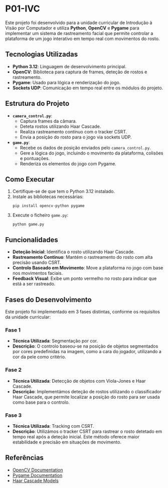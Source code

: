 
# P01-IVC

Este projeto foi desenvolvido para a unidade curricular de Introdução à Visão por Computador e utiliza **Python**, **OpenCV** e **Pygame** para implementar um sistema de rastreamento facial que permite controlar a plataforma de um jogo interativo em tempo real com movimentos do rosto.

## Tecnologias Utilizadas
- **Python 3.12**: Linguagem de desenvolvimento principal.
- **OpenCV**: Biblioteca para captura de frames, deteção de rostos e rastreamento.
- **Pygame**: Usado para lógica e renderização do jogo.
- **Sockets UDP**: Comunicação em tempo real entre os módulos do projeto.

## Estrutura do Projeto
- **`camera_control.py`**:
  - Captura frames da câmara.
  - Deteta rostos utilizando Haar Cascade.
  - Realiza rastreamento contínuo com o tracker CSRT.
  - Envia a posição do rosto para o jogo via sockets UDP.
- **`game.py`**:
  - Recebe os dados de posição enviados pelo `camera_control.py`.
  - Gere a lógica do jogo, incluindo o movimento da plataforma, colisões e pontuações.
  - Renderiza os elementos do jogo com Pygame.

## Como Executar
1. Certifique-se de que tem o Python 3.12 instalado.
2. Instale as bibliotecas necessárias:
   ```
   pip install opencv-python pygame
   ```
3. Execute o ficheiro `game.py`:
   ```
   python game.py
   ```

## Funcionalidades
- **Deteção Inicial**: Identifica o rosto utilizando Haar Cascade.
- **Rastreamento Contínuo**: Mantém o rastreamento do rosto com alta precisão usando CSRT.
- **Controlo Baseado em Movimento**: Move a plataforma no jogo com base nos movimentos faciais.
- **Feedback Visual**: Exibe um ponto vermelho no rosto para indicar que está a ser rastreado.

## Fases do Desenvolvimento
Este projeto foi implementado em 3 fases distintas, conforme os requisitos da unidade curricular:

### Fase 1
- **Técnica Utilizada**: Segmentação por cor.
- **Descrição**: O controlo baseou-se na posição de objetos segmentados por cores predefinidas na imagem, como a cara do jogador, utilizando a cor da pele como critério.

### Fase 2
- **Técnica Utilizada**: Detecção de objetos com Viola-Jones e Haar Cascade.
- **Descrição**: Implementámos deteção de rostos utilizando o classificador Haar Cascade, que permite localizar a posição do rosto para ser usada como base para o controlo.

### Fase 3
- **Técnica Utilizada**: Tracking com CSRT.
- **Descrição**: Utilizámos o tracker CSRT para rastrear o rosto detetado em tempo real após a deteção inicial. Este método oferece maior estabilidade e precisão em situações de movimento.

## Referências
- [OpenCV Documentation](https://opencv.org/)
- [Pygame Documentation](https://www.pygame.org/docs)
- [Haar Cascade Models](https://github.com/opencv/opencv/tree/master/data/haarcascades)
